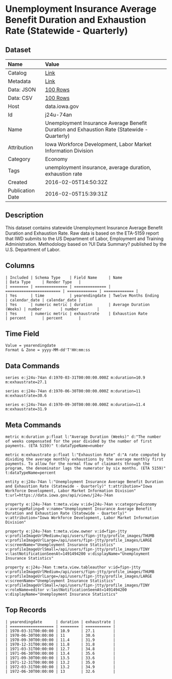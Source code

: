# Unemployment Insurance Average Benefit Duration and Exhaustion Rate (Statewide - Quarterly)

## Dataset

| Name | Value |
| :--- | :---- |
| Catalog | [Link](https://catalog.data.gov/dataset/unemployment-insurance-average-benefit-duration-and-exhaustion-rate-statewide-quarterly) |
| Metadata | [Link](https://data.iowa.gov/api/views/j24u-74an) |
| Data: JSON | [100 Rows](https://data.iowa.gov/api/views/j24u-74an/rows.json?max_rows=100) |
| Data: CSV | [100 Rows](https://data.iowa.gov/api/views/j24u-74an/rows.csv?max_rows=100) |
| Host | data.iowa.gov |
| Id | j24u-74an |
| Name | Unemployment Insurance Average Benefit Duration and Exhaustion Rate (Statewide - Quarterly) |
| Attribution | Iowa Workforce Development, Labor Market Information Division |
| Category | Economy |
| Tags | unemployment insurance, average duration, exhaustion rate |
| Created | 2016-02-05T14:50:32Z |
| Publication Date | 2016-02-05T15:39:31Z |

## Description

This dataset contains statewide Unemployment Insurance Average Benefit Duration and Exhaustion Rate. Raw data is based on the ETA-5159 report that IWD submits to the US Department of Labor, Employment and Training Administration. Methodology based on ?UI Data Summary? published by the U.S. Department of Labor.

## Columns

```ls
| Included | Schema Type    | Field Name     | Name                     | Data Type     | Render Type   |
| ======== | ============== | ============== | ======================== | ============= | ============= |
| Yes      | time           | yearendingdate | Twelve Months Ending     | calendar_date | calendar_date |
| Yes      | numeric metric | duration       | Average Duration (Weeks) | number        | number        |
| Yes      | numeric metric | exhaustrate    | Exhaustion Rate          | percent       | percent       |
```

## Time Field

```ls
Value = yearendingdate
Format & Zone = yyyy-MM-dd'T'HH:mm:ss
```

## Data Commands

```ls
series e:j24u-74an d:1970-03-31T00:00:00.000Z m:duration=10.9 m:exhaustrate=27.1

series e:j24u-74an d:1970-06-30T00:00:00.000Z m:duration=11 m:exhaustrate=30.6

series e:j24u-74an d:1970-09-30T00:00:00.000Z m:duration=11.4 m:exhaustrate=31.9
```

## Meta Commands

```ls
metric m:duration p:float l:"Average Duration (Weeks)" d:"The number of weeks compensated for the year divided by the number of first payments. (ETA 5159)" t:dataTypeName=number

metric m:exhaustrate p:float l:"Exhaustion Rate" d:"A rate computed by dividing the average monthly exhaustions by the average monthly first payments. To allow for the normal flow of claimants through the program, the denominator lags the numerator by six months. (ETA 5159)" t:dataTypeName=percent

entity e:j24u-74an l:"Unemployment Insurance Average Benefit Duration and Exhaustion Rate (Statewide - Quarterly)" t:attribution="Iowa Workforce Development, Labor Market Information Division" t:url=https://data.iowa.gov/api/views/j24u-74an

property e:j24u-74an t:meta.view v:id=j24u-74an v:category=Economy v:averageRating=0 v:name="Unemployment Insurance Average Benefit Duration and Exhaustion Rate (Statewide - Quarterly)" v:attribution="Iowa Workforce Development, Labor Market Information Division"

property e:j24u-74an t:meta.view.owner v:id=fipn-jtty v:profileImageUrlMedium=/api/users/fipn-jtty/profile_images/THUMB v:profileImageUrlLarge=/api/users/fipn-jtty/profile_images/LARGE v:screenName="Unemployment Insurance Statistics" v:profileImageUrlSmall=/api/users/fipn-jtty/profile_images/TINY v:lastNotificationSeenAt=1491494200 v:displayName="Unemployment Insurance Statistics"

property e:j24u-74an t:meta.view.tableauthor v:id=fipn-jtty v:profileImageUrlMedium=/api/users/fipn-jtty/profile_images/THUMB v:profileImageUrlLarge=/api/users/fipn-jtty/profile_images/LARGE v:screenName="Unemployment Insurance Statistics" v:profileImageUrlSmall=/api/users/fipn-jtty/profile_images/TINY v:roleName=editor v:lastNotificationSeenAt=1491494200 v:displayName="Unemployment Insurance Statistics"
```

## Top Records

```ls
| yearendingdate      | duration | exhaustrate | 
| =================== | ======== | =========== | 
| 1970-03-31T00:00:00 | 10.9     | 27.1        | 
| 1970-06-30T00:00:00 | 11       | 30.6        | 
| 1970-09-30T00:00:00 | 11.4     | 31.9        | 
| 1970-12-31T00:00:00 | 11.8     | 31.8        | 
| 1971-03-31T00:00:00 | 12.7     | 34.8        | 
| 1971-06-30T00:00:00 | 13.4     | 35.6        | 
| 1971-09-30T00:00:00 | 13.5     | 33.6        | 
| 1971-12-31T00:00:00 | 13.2     | 35.0        | 
| 1972-03-31T00:00:00 | 13.2     | 34.9        | 
| 1972-06-30T00:00:00 | 13       | 32.6        | 
```